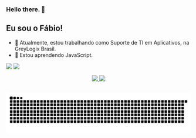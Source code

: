 ### Hello there. 👋

## Eu sou o Fábio!
- 🔭 Atualmente, estou trabalhando como Suporte de TI em Aplicativos, na GreyLogix Brasil.
- 🌱 Estou aprendendo JavaScript.

<p>
  <img src="https://img.shields.io/badge/Python-FFD43B?style=for-the-badge&logo=python&logoColor=darkgreen" />
  <img src="https://img.shields.io/badge/Python-FFD43B?style=for-the-badge&logo=python&logoColor=darkgreen" />
</p>

<!--
**fabiodemo/fabiodemo** is a ✨ _special_ ✨ repository because its `README.md` (this file) appears on your GitHub profile.

Here are some ideas to get you started:

- 🔭 I’m currently working on ...
- 🌱 I’m currently learning ...
- 👯 I’m looking to collaborate on ...
- 🤔 I’m looking for help with ...
- 💬 Ask me about ...
- 📫 How to reach me: ...
- 😄 Pronouns: ...
- ⚡ Fun fact: ...
-->

<div align="center">
  <a href="https://github.com/fabiodemo">
  <img height="150em" src="https://github-readme-stats.vercel.app/api?username=fabiodemo&show_icons=true&theme=dark&include_all_commits=true&count_private=true"/>
  <img height="150em" src="https://github-readme-stats.vercel.app/api/top-langs/?username=fabiodemo&layout=compact&langs_count=7&theme=dark"/>    
</div>

</div>
  
  ##
 
<div> 
 
  ![Snake animation](https://github.com/fabiodemo/fabiodemo/blob/output/github-contribution-grid-snake.svg)
 
</div>
